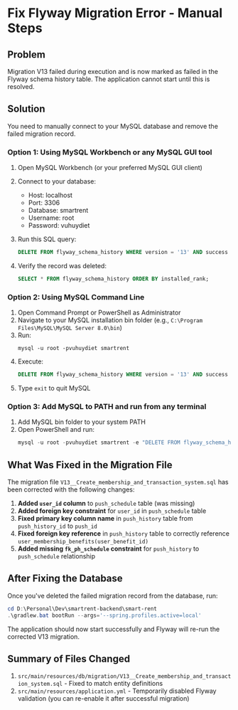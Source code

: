 # Fix Flyway Migration Error - Manual Steps

## Problem
Migration V13 failed during execution and is now marked as failed in the Flyway schema history table. The application cannot start until this is resolved.

## Solution

You need to manually connect to your MySQL database and remove the failed migration record.

### Option 1: Using MySQL Workbench or any MySQL GUI tool

1. Open MySQL Workbench (or your preferred MySQL GUI client)
2. Connect to your database:
   - Host: localhost
   - Port: 3306
   - Database: smartrent
   - Username: root
   - Password: vuhuydiet

3. Run this SQL query:
   ```sql
   DELETE FROM flyway_schema_history WHERE version = '13' AND success = 0;
   ```

4. Verify the record was deleted:
   ```sql
   SELECT * FROM flyway_schema_history ORDER BY installed_rank;
   ```

### Option 2: Using MySQL Command Line

1. Open Command Prompt or PowerShell as Administrator
2. Navigate to your MySQL installation bin folder (e.g., `C:\Program Files\MySQL\MySQL Server 8.0\bin`)
3. Run:
   ```
   mysql -u root -pvuhuydiet smartrent
   ```
4. Execute:
   ```sql
   DELETE FROM flyway_schema_history WHERE version = '13' AND success = 0;
   ```
5. Type `exit` to quit MySQL

### Option 3: Add MySQL to PATH and run from any terminal

1. Add MySQL bin folder to your system PATH
2. Open PowerShell and run:
   ```powershell
   mysql -u root -pvuhuydiet smartrent -e "DELETE FROM flyway_schema_history WHERE version = '13' AND success = 0;"
   ```

## What Was Fixed in the Migration File

The migration file `V13__Create_membership_and_transaction_system.sql` has been corrected with the following changes:

1. **Added `user_id` column** to `push_schedule` table (was missing)
2. **Added foreign key constraint** for `user_id` in `push_schedule` table
3. **Fixed primary key column name** in `push_history` table from `push_history_id` to `push_id`
4. **Fixed foreign key reference** in `push_history` table to correctly reference `user_membership_benefits(user_benefit_id)`
5. **Added missing `fk_ph_schedule` constraint** for `push_history` to `push_schedule` relationship

## After Fixing the Database

Once you've deleted the failed migration record from the database, run:

```powershell
cd D:\Personal\Dev\smartrent-backend\smart-rent
.\gradlew.bat bootRun --args='--spring.profiles.active=local'
```

The application should now start successfully and Flyway will re-run the corrected V13 migration.

## Summary of Files Changed

1. `src/main/resources/db/migration/V13__Create_membership_and_transaction_system.sql` - Fixed to match entity definitions
2. `src/main/resources/application.yml` - Temporarily disabled Flyway validation (you can re-enable it after successful migration)
